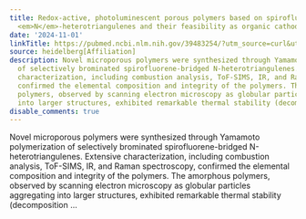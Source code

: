 ```yaml
---
title: Redox-active, photoluminescent porous polymers based on spirofluorene-bridged
  <em>N</em>-heterotriangulenes and their feasibility as organic cathode materials
date: '2024-11-01'
linkTitle: https://pubmed.ncbi.nlm.nih.gov/39483254/?utm_source=curl&utm_medium=rss&utm_campaign=pubmed-2&utm_content=1FakS-2QOkCT8HsMOQP1bCRQ4YzyumYOmxmF0moLsQ3dFB1E9V&fc=20220326224207&ff=20241101195436&v=2.18.0.post9+e462414
source: heidelberg[Affiliation]
description: Novel microporous polymers were synthesized through Yamamoto polymerization
  of selectively brominated spirofluorene-bridged N-heterotriangulenes. Extensive
  characterization, including combustion analysis, ToF-SIMS, IR, and Raman spectroscopy,
  confirmed the elemental composition and integrity of the polymers. The amorphous
  polymers, observed by scanning electron microscopy as globular particles aggregating
  into larger structures, exhibited remarkable thermal stability (decomposition ...
disable_comments: true
---
```

Novel microporous polymers were synthesized through Yamamoto polymerization of selectively brominated spirofluorene-bridged N-heterotriangulenes. Extensive characterization, including combustion analysis, ToF-SIMS, IR, and Raman spectroscopy, confirmed the elemental composition and integrity of the polymers. The amorphous polymers, observed by scanning electron microscopy as globular particles aggregating into larger structures, exhibited remarkable thermal stability (decomposition ...